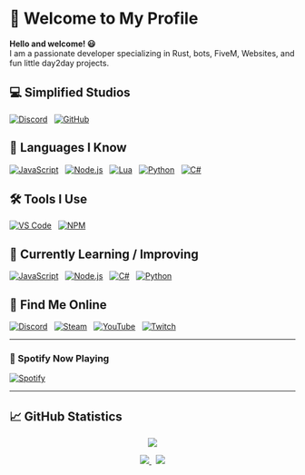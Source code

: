 # 👋 Welcome to My Profile

**Hello and welcome! 😃**  
I am a passionate developer specializing in Rust, bots, FiveM, Websites, and fun little day2day projects.

[GitHub - itswut]: https://github.com/itswut

## 💻 Simplified Studios

[Discord - Simplified Studios]: https://discord.gg/7YHRdV9San  
[GitHub - Simplified Studios]: https://github.com/Simplified-Studios

[![Discord](https://img.shields.io/badge/Discord-282C34?logo=Discord&logoColor=5865f2)][Discord - Simplified Studios]
&nbsp;
[![GitHub](https://img.shields.io/badge/GitHub-100000?style=for-the-badge&logo=github&logoColor=white)][GitHub - Simplified Studios]

## 📙 Languages I Know

[![JavaScript](https://img.shields.io/badge/JavaScript-282C34?logo=javascript&logoColor=F7DF1E)][GitHub - itswut]
&nbsp;
[![Node.js](https://img.shields.io/badge/Node.js-282C34?logo=node.js&logoColor=339933)][GitHub - itswut]
&nbsp;
[![Lua](https://img.shields.io/badge/LUA-282C34?logo=LUA&logoColor=000080)][GitHub - itswut]
&nbsp;
[![Python](https://img.shields.io/badge/Python-282C34?logo=python&logoColor=ffd040)][GitHub - itswut]
&nbsp;
[![C#](https://img.shields.io/badge/CSharp-282C34?logo=Csharp&logoColor=1e9e25)][GitHub - itswut]

## 🛠 Tools I Use

[![VS Code](https://img.shields.io/badge/VS%20Code-282C34?logo=visual-studio-code&logoColor=007ACC)][GitHub - itswut]
&nbsp;
[![NPM](https://img.shields.io/badge/NPM-282C34?logo=npm)][GitHub - itswut]

## 📖 Currently Learning / Improving

[![JavaScript](https://img.shields.io/badge/JavaScript-282C34?logo=javascript&logoColor=F7DF1E)][GitHub - itswut]
&nbsp;
[![Node.js](https://img.shields.io/badge/Node.js-282C34?logo=node.js&logoColor=339933)][GitHub - itswut]
&nbsp;
[![C#](https://img.shields.io/badge/CSharp-282C34?logo=Csharp&logoColor=1e9e25)][GitHub - itswut]
&nbsp;
[![Python](https://img.shields.io/badge/Python-282C34?logo=python&logoColor=ffd040)][GitHub - itswut]

## 🔎 Find Me Online

[Discord]: https://discord.com/users/422042586610663425  
[Steam]: https://steamcommunity.com/profiles/76561198432052738  
[YouTube]: https://www.youtube.com/channel/UCKdkeHXkFtxNZuzX9eqHdTg  
[Twitch]: https://twitch.tv/itswut

[![Discord](https://img.shields.io/badge/Discord-282C34?logo=Discord&logoColor=5865f2)][Discord]
&nbsp;
[![Steam](https://img.shields.io/badge/Steam-282C34?logo=Steam&logoColor=000000)][Steam]
&nbsp;
[![YouTube](https://img.shields.io/badge/Youtube-282C34?logo=Youtube&logoColor=ff0000)][YouTube]
&nbsp;
[![Twitch](https://img.shields.io/badge/itswut-282C34?logo=Twitch&logoColor=purple)][Twitch]

---

### 🎵 Spotify Now Playing
[![Spotify](https://spotify-github-profile.kittinanx.com/api/view?uid=j4zm7yjabgj65hcpw8cz34j5z&cover_image=true&theme=default&show_offline=true&background_color=121212&interchange=true&bar_color=53b14f&bar_color_cover=true)](https://spotify-github-profile.kittinanx.com/api/view?uid=j4zm7yjabgj65hcpw8cz34j5z&redirect=true)

---

## 📈 GitHub Statistics

<p align="center">
  <a href="">
    <img src="https://github-profile-trophy.vercel.app/?username=itswut&column=7&theme=onedark&column=3&margin-w=15&margin-h=15"/>
  </a>
</p>
<div align="center">
  <a href="">
    <img src="https://github-readme-stats-sigma-five.vercel.app/api?username=itswut&show_icons=true&include_all_commits=true&count_private=true&theme=react&line_height=40" />
  </a>
  &nbsp;
  <a href="">
    <img src="https://github-readme-stats.vercel.app/api/top-langs/?username=itswut&theme=react&line_height=40&hide=css"/>
  </a>
</div>

